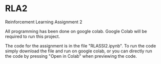 # RLA2

Reinforcement Learning Assignment 2

All programming has been done on google colab. Google Colab will be required to run this project.

The code for the assignment is in the file "RLASSI2.ipynb". To run the code simply download the file and run on google colab, or you can directly run the code by pressing "Open in Colab" when previewing the code.
